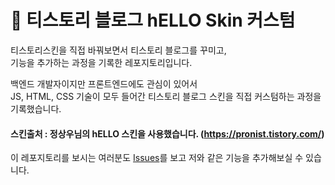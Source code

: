 # 🐤 티스토리 블로그 hELLO Skin 커스텀
티스토리스킨을 직접 바꿔보면서 티스토리 블로그를 꾸미고,  
기능을 추가하는 과정을 기록한 레포지토리입니다.

백엔드 개발자이지만 프론트엔드에도 관심이 있어서  
JS, HTML, CSS 기술이 모두 들어간 티스토리 블로그 스킨을 직접 커스텀하는 과정을 기록했습니다.

#### 스킨출처 : 정상우님의 hELLO 스킨을 사용했습니다. (https://pronist.tistory.com/)

이 레포지토리를 보시는 여러분도 [Issues](https://github.com/shims94/tistory_custom/issues)를 보고 저와 같은 기능을 추가해보실 수 있습니다.

